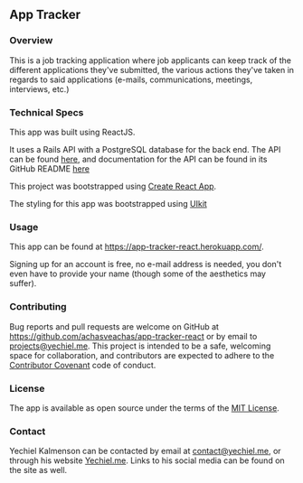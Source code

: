 ## App Tracker

### Overview

This is a job tracking application where job applicants can keep track of the different applications they've submitted, the various actions they've taken in regards to said applications (e-mails, communications, meetings, interviews, etc.)

### Technical Specs

This app was built using ReactJS.

It uses a Rails API with a PostgreSQL database for the back end. The API can be found [here](sleepy-cove-46703.herokuapp.com/api/v1/), and documentation for the API can be found in its GitHub README [here](https://github.com/achasveachas/app-tracker)

This project was bootstrapped using [Create React App](https://github.com/facebookincubator/create-react-app).

The styling for this app was bootstrapped using [UIkit](https://getuikit.com/)

### Usage

This app can be found at https://app-tracker-react.herokuapp.com/.

Signing up for an account is free, no e-mail address is needed, you don't even have to provide your name (though some of the aesthetics may suffer).

### Contributing

Bug reports and pull requests are welcome on GitHub at https://github.com/achasveachas/app-tracker-react or by email to [projects@yechiel.me](mailto:projects@yechiel.me). This project is intended to be a safe, welcoming space for collaboration, and contributors are expected to adhere to the [Contributor Covenant](http://contributor-covenant.org) code of conduct.

### License

The app is available as open source under the terms of the [MIT License](http://opensource.org/licenses/MIT).

### Contact

Yechiel Kalmenson can be contacted by email at [contact@yechiel.me](mailto:contact@yechiel.me), or through his website [Yechiel.me](http://yechiel.me). Links to his social media can be found on the site as well.
